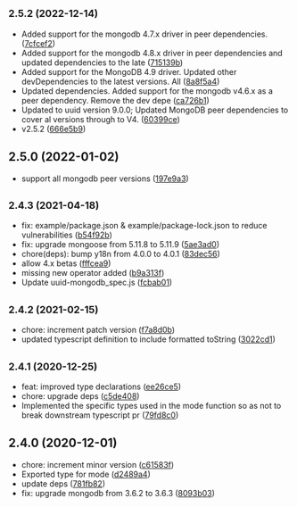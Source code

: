 ## <small>2.5.2 (2022-12-14)</small>

* Added support for the mongodb 4.7.x driver in peer dependencies. ([7cfcef2](https://github.com/cdimascio/uuid-mongodb/commit/7cfcef2))
* Added support for the mongodb 4.8.x driver in peer dependencies and updated dependencies to the late ([715139b](https://github.com/cdimascio/uuid-mongodb/commit/715139b))
* Added support for the MongoDB 4.9 driver. Updated other devDependencies to the latest versions. All  ([8a8f5a4](https://github.com/cdimascio/uuid-mongodb/commit/8a8f5a4))
* Updated dependencies. Added support for the mongodb v4.6.x as a peer dependency. Remove the dev depe ([ca726b1](https://github.com/cdimascio/uuid-mongodb/commit/ca726b1))
* Updated to uuid version 9.0.0; Updated MongoDB peer dependencies to cover al versions through to V4. ([60399ce](https://github.com/cdimascio/uuid-mongodb/commit/60399ce))
* v2.5.2 ([666e5b9](https://github.com/cdimascio/uuid-mongodb/commit/666e5b9))



## 2.5.0 (2022-01-02)

* support all mongodb peer versions ([197e9a3](https://github.com/cdimascio/uuid-mongodb/commit/197e9a3))



## <small>2.4.3 (2021-04-18)</small>

* fix: example/package.json & example/package-lock.json to reduce vulnerabilities ([b54f92b](https://github.com/cdimascio/uuid-mongodb/commit/b54f92b))
* fix: upgrade mongoose from 5.11.8 to 5.11.9 ([5ae3ad0](https://github.com/cdimascio/uuid-mongodb/commit/5ae3ad0))
* chore(deps): bump y18n from 4.0.0 to 4.0.1 ([83dec56](https://github.com/cdimascio/uuid-mongodb/commit/83dec56))
* allow 4.x betas ([fffcea9](https://github.com/cdimascio/uuid-mongodb/commit/fffcea9))
* missing new operator added ([b9a313f](https://github.com/cdimascio/uuid-mongodb/commit/b9a313f))
* Update uuid-mongodb_spec.js ([fcbab01](https://github.com/cdimascio/uuid-mongodb/commit/fcbab01))



## <small>2.4.2 (2021-02-15)</small>

* chore: increment patch version ([f7a8d0b](https://github.com/cdimascio/uuid-mongodb/commit/f7a8d0b))
* updated typescript definition to include formatted toString ([3022cd1](https://github.com/cdimascio/uuid-mongodb/commit/3022cd1))



## <small>2.4.1 (2020-12-25)</small>

* feat: improved type declarations ([ee26ce5](https://github.com/cdimascio/uuid-mongodb/commit/ee26ce5))
* chore: upgrade deps ([c5de408](https://github.com/cdimascio/uuid-mongodb/commit/c5de408))
* Implemented the specific types used in the mode function so as not to break downstream typescript pr ([79fd8c0](https://github.com/cdimascio/uuid-mongodb/commit/79fd8c0))



## 2.4.0 (2020-12-01)

* chore: increment minor version ([c61583f](https://github.com/cdimascio/uuid-mongodb/commit/c61583f))
* Exported type for mode ([d2489a4](https://github.com/cdimascio/uuid-mongodb/commit/d2489a4))
* update deps ([781fb82](https://github.com/cdimascio/uuid-mongodb/commit/781fb82))
* fix: upgrade mongodb from 3.6.2 to 3.6.3 ([8093b03](https://github.com/cdimascio/uuid-mongodb/commit/8093b03))



